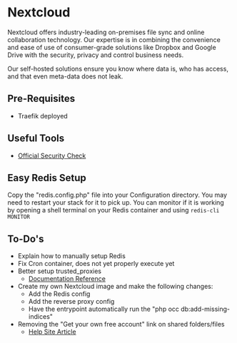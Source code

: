 # Nextcloud

Nextcloud offers industry-leading on-premises file sync and online collaboration technology. Our expertise is in combining the convenience and ease of use of consumer-grade solutions like Dropbox and Google Drive with the security, privacy and control business needs.

Our self-hosted solutions ensure you know where data is, who has access, and that even meta-data does not leak.

## Pre-Requisites

* Traefik deployed

## Useful Tools

* [Official Security Check](https://scan.nextcloud.com/)

## Easy Redis Setup

Copy the "redis.config.php" file into your Configuration directory.
You may need to restart your stack for it to pick up.
You can monitor if it is working by opening a shell terminal on your Redis container and using `redis-cli MONITOR`

## To-Do's

* Explain how to manually setup Redis
* Fix Cron container, does not yet properly execute yet
* Better setup trusted_proxies
  * [Documentation Reference](https://docs.nextcloud.com/server/stable/admin_manual/configuration_server/reverse_proxy_configuration.html?highlight=reverse%20proxy)
* Create my own Nextcloud image and make the following changes:
  * Add the Redis config
  * Add the reverse proxy config
  * Have the entrypoint automatically run the "php occ db:add-missing-indices"
* Removing the "Get your own free account" link on shared folders/files
  * [Help Site Article](https://help.nextcloud.com/t/remove-link-get-your-own-free-account/41131/5)